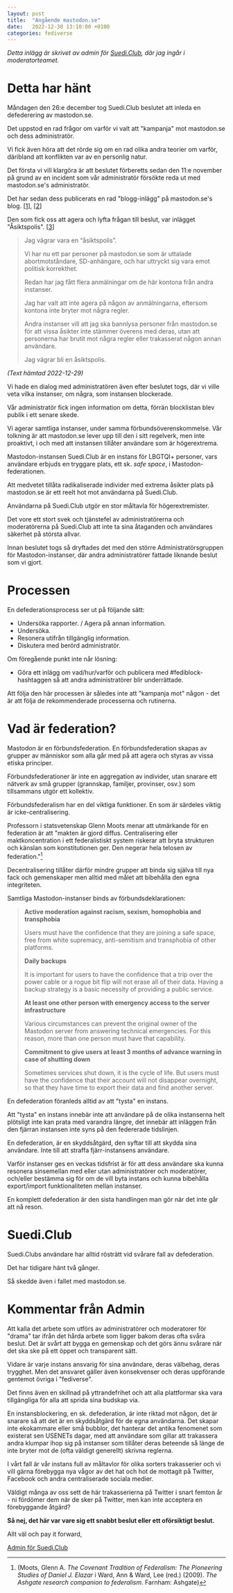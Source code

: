 ```yaml
---
layout: post
title:  "Angående mastodon.se"
date:   2022-12-30 13:10:00 +0100
categories: fediverse
---
```


*Detta inlägg är skrivet av admin för [Suedi.Club](suedi), där jag ingår i moderatorteamet.*
<!--more-->

# Detta har hänt

Måndagen den 26:e december tog Suedi.Club beslutet att inleda en defederering av mastodon.se.

Det uppstod en rad frågor om varför vi valt att "kampanja" mot mastodon.se och dess administratör.

Vi fick även höra att det rörde sig om en rad olika andra teorier om varför, däribland att konflikten var av en personlig natur.

Det första vi vill klargöra är att beslutet förberetts sedan den 11:e november på grund av en incident som vår administratör försökte reda ut med mastodon.se's administratör.

Det har sedan dess publicerats en rad "blogg-inlägg" på mastodon.se's blog. [[1]], [[2]]

Den som fick oss att agera och lyfta frågan till beslut, var inlägget "Åsiktspolis". [[3]]

>Jag vägrar vara en “åsiktspolis”.
>
>Vi har nu ett par personer på mastodon.se som är uttalade abortmotståndare, SD-anhängare, och har uttryckt sig vara emot politisk korrekthet.
>
>Redan har jag fått flera anmälningar om de här kontona från andra instanser.
>
>Jag har valt att inte agera på någon av anmälningarna, eftersom kontona inte bryter mot några regler.
>
>Andra instanser vill att jag ska bannlysa personer från mastodon.se för att vissa åsikter inte stämmer överens med deras, utan att personerna har brutit mot några regler eller trakasserat någon annan användare.
>
>Jag vägrar bli en åsiktspolis.

*(Text hämtad 2022-12-29)*

Vi hade en dialog med administratören även efter beslutet togs, där vi ville veta vilka instanser, om några, som instansen blockerade.

Vår administratör fick ingen information om detta, förrän blocklistan blev publik i ett senare skede.

Vi agerar samtliga instanser, under samma förbundsöverenskommelse. Vår tolkning är att mastodon.se lever upp till den i sitt regelverk, men inte proaktivt, i och med att instansen tillåter användare som är högerextrema. 

Mastodon-instansen Suedi.Club är en instans för LBGTQI+ personer, vars användare erbjuds en tryggare plats, ett sk. *safe space*, i Mastodon-federationen.

Att medvetet tillåta radikaliserade individer med extrema åsikter plats på mastodon.se är ett reelt hot mot användarna på Suedi.Club.

Användarna på Suedi.Club utgör en stor måltavla för högerextremister.

Det vore ett stort svek och tjänstefel av administratörerna och moderatörerna på Suedi.Club att inte ta sina åtaganden och användares säkerhet på största allvar.

Innan beslutet togs så dryftades det med den större Administratörsgruppen för Mastodon-instanser, där andra administratörer fattade liknande beslut som vi gjort.

# Processen

En defederationsprocess ser ut på följande sätt:

* Undersöka rapporter. / Agera på annan information.
* Undersöka.
* Resonera utifrån tillgänglig information.
* Diskutera med berörd administratör.

Om föregående punkt inte når lösning:

* Göra ett inlägg om vad/hur/varför och publicera med #fediblock-hashtaggen så att andra administratörer blir underrättade.

Att följa den här processen är således inte att "kampanja mot" någon - det är att följa de rekommenderade processerna och rutinerna.

# Vad är federation?

Mastodon är en förbundsfederation. En förbundsfederation skapas av grupper av människor som alla går med på att agera och styras av vissa etiska principer.

Förbundsfederationer är inte en aggregation av individer, utan snarare ett nätverk av små grupper (grannskap, familjer, provinser, osv.) som tillsammans utgör ett kollektiv.

Förbundsfederalism har en del viktiga funktioner. En som är särdeles viktig är icke-centralisering.

Professorn i statsvetenskap Glenn Moots menar att utmärkande för en federation är att "makten är gjord diffus. Centralisering eller maktkoncentration i ett federalistiskt system riskerar att bryta strukturen och känslan som konstitutionen ger. Den negerar hela telosen av federation."[^1]

Decentralisering tillåter därför mindre grupper att binda sig själva till nya fack och gemenskaper men alltid med målet att bibehålla den egna integriteten.

Samtliga Mastodon-instanser binds av förbundsdeklarationen:

>**Active moderation against racism, sexism, homophobia and transphobia**
>
>Users must have the confidence that they are joining a safe space, free from white supremacy, anti-semitism and transphobia of other platforms.
>
>**Daily backups**
>
>It is important for users to have the confidence that a trip over the power cable or a rogue bit flip will not erase all of their data. Having a backup strategy is a basic necessity of providing a public service.
>
>**At least one other person with emergency access to the server infrastructure**
>
>Various circumstances can prevent the original owner of the Mastodon server from answering technical emergencies. For this reason, more than one person must have that capability.
>
>**Commitment to give users at least 3 months of advance warning in case of shutting down**
>
>Sometimes services shut down, it is the cycle of life. But users must have the confidence that their account will not disappear overnight, so that they have time to export their data and find another server.


En defederation föranleds alltid av att "tysta" en instans.

Att "tysta" en instans innebär inte att användare på de olika instanserna helt plötsligt inte kan prata med varandra längre, det innebär att inläggen från den fjärran instansen inte syns på den federerade tidslinjen.

En defederation, är en skyddsåtgärd, den syftar till att skydda sina användare. Inte till att straffa fjärr-instansens användare.

Varför instanser ges en veckas tidsfrist är för att dess användare ska kunna resonera sinsemellan med eller utan administratörer och moderatörer, och/eller bestämma sig för om de vill byta instans och kunna bibehålla export/import funktionaliteten mellan instanser.

En komplett defederation är den sista handlingen man gör när det inte går att nå reson.


# Suedi.Club

Suedi.Clubs användare har alltid rösträtt vid svårare fall av defederation.

Det har tidigare hänt två gånger.

Så skedde även i fallet med mastodon.se.

# Kommentar från Admin

Att kalla det arbete som utförs av administratörer och moderatorer för "drama" tar ifrån det hårda arbete som ligger bakom deras ofta svåra beslut. Det är svårt att bygga en gemenskap och det görs ännu svårare när det ska ske på ett öppet och transparent sätt.

Vidare är varje instans ansvarig för sina användare, deras välbehag, deras trygghet.
Men det ansvaret gäller även konsekvenser och deras uppförande gentemot övriga i "fediverse".

Det finns även en skillnad på yttrandefrihet och att alla plattformar ska vara tillgängliga för alla att sprida sina budskap via.

En instansblockering, en sk. defederation, är inte riktad mot någon, det är snarare så att det är en skyddsåtgärd för de egna användarna.
Det skapar inte ekokammare eller små bubblor, det hanterar det antika fenomenet som existerat sen USENETs dagar, med att användare som gillar att trakassera andra klumpar ihop sig på instanser som tillåter deras beteende så länge de inte bryter mot de (ofta väldigt generellt) skrivna reglerna.

I vårt fall är vår instans full av måltavlor för olika sorters trakasserier och vi vill gärna förebygga nya vågor av det hat och hot de mottagit på Twitter, Facebook och andra centraliserade sociala medier.

Väldigt många av oss sett de här trakasserierna på Twitter i snart femton år - ni fördömer dem när de sker på Twitter, men kan inte acceptera en förebyggande åtgärd?

**Så nej, det här var vare sig ett snabbt beslut eller ett oförsiktigt beslut.**

Allt väl och pay it forward,

[Admin för Suedi.Club](admin)

[1]: https://blog.mastodon.se/inl%C3%A4gg/v%C3%A4g-fram%C3%A5t/
[2]: https://blog.mastodon.se/inl%C3%A4gg/av-federering/
[3]: https://blog.mastodon.se/inl%C3%A4gg/%C3%A5siktspolis/
[suedi]: https://suedi.club/
[admin]: https://suedi.club/@Admin

[^1]: (Moots, Glenn A. *The Covenant Tradition of Federalism: The Pioneering Studies of Daniel J. Elazar* i Ward, Ann & Ward, Lee (red.) (2009). *The Ashgate research companion to federalism*. Farnham: Ashgate)